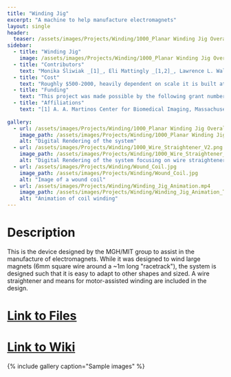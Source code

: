```yaml
---
title: "Winding Jig"
excerpt: "A machine to help manufacture electromagnets"
layout: single
header:
  teaser: /assets/images/Projects/Winding/1000_Planar Winding Jig Overall Assembly_V2.png
sidebar:
  - title: "Winding Jig"
    image: /assets/images/Projects/Winding/1000_Planar Winding Jig Overall Assembly_V2.png
  - title: "Contributors"
    text: "Monika Śliwiak _[1]_, Eli Mattingly _[1,2]_, Lawrence L. Wald _[2,3]_ "
  - title: "Cost"
    text: "Roughly $500-2000, heavily dependent on scale it is built at, and how the winding plates are manufactured"    
  - title: "Funding"
    text: "This project was made possible by the following grant numbers: NIBIB U01EB025121 NIMH R24106053 and NSF GRFP 1122374"
  - title: "Affiliations"
    text: "[1] A. A. Martinos Center for Biomedical Imaging, Massachusetts General Hospital, Charlestown, MA [2] MIT-Havard Medical School Health Sciences & Technology, Cambridge, MA, [3] Harvard Medical School, Boston, MA "
    
gallery:
  - url: /assets/images/Projects/Winding/1000_Planar Winding Jig Overall Assembly_V2.png
    image_path: /assets/images/Projects/Winding/1000_Planar Winding Jig Overall Assembly_V2.png
    alt: "Digital Rendering of the system"
  - url: /assets/images/Projects/Winding/1000_Wire_Straightener_V2.png
    image_path: /assets/images/Projects/Winding/1000_Wire_Straightener_V2.png
    alt: "Digital Rendering of the system focusing on wire straightener"
  - url: /assets/images/Projects/Winding/Wound_Coil.jpg
    image_path: /assets/images/Projects/Winding/Wound_Coil.jpg
    alt: "Image of a wound coil"
  - url: /assets/images/Projects/Winding/Winding_Jig_Animation.mp4
    image_path: /assets/images/Projects/Winding/Winding_Jig_Animation_Thumbnail.png
    alt: "Animation of coil winding"    
---
```


# Description
This is the device designed by the MGH/MIT group to assist in the manufacture of electromagnets. While it was designed to wind large magnets (6mm square wire around a ~1m long "racetrack"), the system is designed such that it is easy to adapt to other shapes and sized. A wire straightener and means for motor-assisted winding are included in the design.
# [Link to Files](https://github.com/OS-MPI/Winding-Jig)
# [Link to Wiki](https://github.com/OS-MPI/Winding-Jig/wiki)
{% include gallery caption="Sample images" %}

